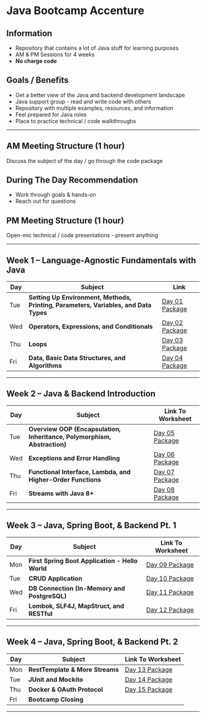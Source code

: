 # Java Bootcamp Accenture
## Information
- Repository that contains a lot of Java stuff for learning purposes
- AM & PM Sessions for 4 weeks
- **No charge code**
## Goals / Benefits
- Get a better view of the Java and backend development landscape
- Java support group - read and write code with others
- Repository with multiple examples, resources, and information
- Feel prepared for Java roles
- Place to practice technical / code walkthroughs

---
## AM Meeting Structure (1 hour)
Discuss the subject of the day / go through the code package
## During The Day Recommendation
- Work through goals & hands-on
- Reach out for questions
## PM Meeting Structure (1 hour)
Open-mic technical / code presentations - present anything

---
## Week 1 – Language-Agnostic Fundamentals with Java

| Day | Subject                                                                              | Link                                                                                                                                       |
| --- | ------------------------------------------------------------------------------------ | ------------------------------------------------------------------------------------------------------------------------------------------ |
| Tue | **Setting Up Environment, Methods, Printing, Parameters, Variables, and Data Types** | [Day 01 Package](https://github.com/jfsaaved/java-bootcamp-acn/tree/main/week-01-introduction-to-coding/src/main/java/org/accenture/day01) |
| Wed | **Operators, Expressions, and Conditionals**                                         | [Day 02 Package](https://github.com/jfsaaved/java-bootcamp-acn/tree/main/week-01-introduction-to-coding/src/main/java/org/accenture/day02) |
| Thu | **Loops<br>**                                                                        | [Day 03 Package](https://github.com/jfsaaved/java-bootcamp-acn/tree/main/week-01-introduction-to-coding/src/main/java/org/accenture/day03) |
| Fri | **Data, Basic Data Structures, and Algorithms**                                      | [Day 04 Package](https://github.com/jfsaaved/java-bootcamp-acn/tree/main/week-01-introduction-to-coding/src/main/java/org/accenture/day04) |

---
## Week 2 – Java & Backend Introduction

| Day | Subject                                                                  | Link To Worksheet                                                                                                                |
| --- |--------------------------------------------------------------------------| -------------------------------------------------------------------------------------------------------------------------------- |
| Tue | **Overview OOP (Encapsulation, Inheritance, Polymorphism, Abstraction)** | [Day 05 Package](https://github.com/jfsaaved/java-bootcamp-acn/tree/main/week-02-java-and-oop/src/main/java/org/accenture/day05) |
| Wed | **Exceptions and Error Handling**<br>                                    | [Day 06 Package](https://github.com/jfsaaved/java-bootcamp-acn/tree/main/week-02-java-and-oop/src/main/java/org/accenture/day06) |
| Thu | **Functional Interface, Lambda, and Higher-Order Functions**<br>         | [Day 07 Package](https://github.com/jfsaaved/java-bootcamp-acn/tree/main/week-02-java-and-oop/src/main/java/org/accenture/day07) |
| Fri | **Streams with Java 8+**                                                 | [Day 08 Package](https://github.com/jfsaaved/java-bootcamp-acn/tree/main/week-02-java-and-oop/src/main/java/org/accenture/day08) |

---
## Week 3 – Java, Spring Boot, & Backend Pt. 1

| Day | Subject                                         | Link To Worksheet                                                                                                                                |
| --- | ----------------------------------------------- | ------------------------------------------------------------------------------------------------------------------------------------------------ |
| Mon | **First Spring Boot Application - Hello World** | [Day 09 Package](https://github.com/jfsaaved/java-bootcamp-acn/tree/main/week-03-java-spring-boot-backend-pt1/src/main/java/org/accenture/day09) |
| Tue | **CRUD Application**                            | [Day 10 Package](https://github.com/jfsaaved/java-bootcamp-acn/tree/main/week-03-java-spring-boot-backend-pt1/src/main/java/org/accenture/day10) |
| Wed | **DB Connection (In-Memory and PostgreSQL)**    | [Day 11 Package](https://github.com/jfsaaved/java-bootcamp-acn/tree/main/week-03-java-spring-boot-backend-pt1/src/main/java/org/accenture/day11) |
| Fri | **Lombok, SLF4J, MapStruct, and RESTful**       | [Day 12 Package](https://github.com/jfsaaved/java-bootcamp-acn/tree/main/week-03-java-spring-boot-backend-pt1/src/main/java/org/accenture/day12) |

---
## Week 4 – Java, Spring Boot, & Backend Pt. 2

| Day | Subject                         | Link To Worksheet                                                                                                                  |
| --- | ------------------------------- | ---------------------------------------------------------------------------------------------------------------------------------- |
| Mon | **RestTemplate & More Streams** | [Day 13 Package](https://github.com/jfsaaved/java-bootcamp-acn/tree/main/week-04-java-spring-boot-backend-pt2/src/main/java/day13) |
| Tue | **JUnit and Mockito**           | [Day 14 Package](https://github.com/jfsaaved/java-bootcamp-acn/tree/main/week-04-java-spring-boot-backend-pt2/src/main/java/day14) |
| Thu | **Docker & OAuth Protocol**     | [Day 15 Package](https://github.com/jfsaaved/java-bootcamp-acn/tree/main/week-04-java-spring-boot-backend-pt2/src/main/java/day15) |
| Fri | **Bootcamp Closing**            |                                                                                                                                    |

---
